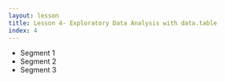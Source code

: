 ```yaml
---
layout: lesson
title: Lesson 4- Exploratory Data Analysis with data.table
index: 4
---
```


* Segment 1
* Segment 2
* Segment 3
